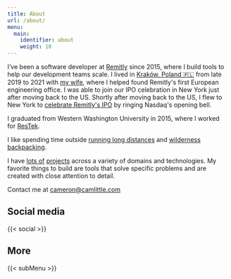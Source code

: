 ```yaml
---
title: About
url: /about/
menu: 
  main:
    identifier: about
    weight: 10
---
```


I’ve been a software developer at [Remitly](https://www.remitly.com/home/about) since 2015, where I build tools to help our development teams scale. I lived in [Kraków, Poland 🇵🇱](https://aackleinkrakow.blogspot.com) from late 2019 to 2021 with [my wife](https://aishalittle.com), where I helped found Remitly's first European engineering office. I was able to join our IPO celebration in New York just after moving back to the US. Shortly after moving back to the US, I flew to New York to [celebrate Remitly's IPO](https://content.camlittle.com/90550116-mo_092321216.jpeg) by ringing Nasdaq's opening bell.

I graduated from Western Washington University in 2015, where I worked for [ResTek](https://web.archive.org/web/20150423102116/http://restek.wwu.edu/).

I like spending time outside [running long distances](https://www.strava.com/athletes/14856714) and [wilderness backpacking](https://www.gaiagps.com/profile/13832/Cameron/).


I have [lots of](/tags/project/) [projects](/projects/) across a variety of domains and technologies. My favorite things to build are tools that solve specific problems and are created with close attention to detail.

Contact me at <cameron@camlittle.com>

## Social media

{{< social >}}

## More

{{< subMenu >}}
